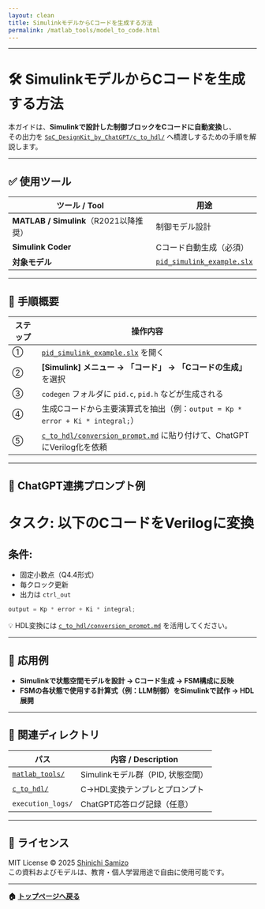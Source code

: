 ```yaml
---
layout: clean
title: SimulinkモデルからCコードを生成する方法
permalink: /matlab_tools/model_to_code.html
---
```


---

# 🛠️ SimulinkモデルからCコードを生成する方法

本ガイドは、**Simulinkで設計した制御ブロックをCコードに自動変換**し、  
その出力を [`SoC_DesignKit_by_ChatGPT/c_to_hdl/`](https://samizo-aitl.github.io/EduController/SoC_DesignKit_by_ChatGPT/c_to_hdl/) へ橋渡しするための手順を解説します。

---

## ✅ 使用ツール

| ツール / Tool | 用途 |
|---------------|------|
| **MATLAB / Simulink**（R2021以降推奨） | 制御モデル設計 |
| **Simulink Coder** | Cコード自動生成（必須） |
| **対象モデル** | [`pid_simulink_example.slx`](https://samizo-aitl.github.io/EduController/matlab_tools/pid_simulink_example.slx) |

---

## 📘 手順概要

| **ステップ** | **操作内容** |
|--------------|--------------|
| ① | [`pid_simulink_example.slx`](https://samizo-aitl.github.io/EduController/matlab_tools/pid_simulink_example.slx) を開く |
| ② | **[Simulink] メニュー → 「コード」 → 「Cコードの生成」** を選択 |
| ③ | `codegen` フォルダに `pid.c`, `pid.h` などが生成される |
| ④ | 生成Cコードから主要演算式を抽出（例：`output = Kp * error + Ki * integral;`） |
| ⑤ | [`c_to_hdl/conversion_prompt.md`](https://samizo-aitl.github.io/EduController/SoC_DesignKit_by_ChatGPT/c_to_hdl/conversion_prompt.html) に貼り付けて、ChatGPTにVerilog化を依頼 |

---

## 💬 ChatGPT連携プロンプト例

# タスク: 以下のCコードをVerilogに変換
## 条件:
- 固定小数点（Q4.4形式）
- 毎クロック更新
- 出力は `ctrl_out`
```c
output = Kp * error + Ki * integral;
```

💡 HDL変換には [`c_to_hdl/conversion_prompt.md`](https://samizo-aitl.github.io/EduController/SoC_DesignKit_by_ChatGPT/c_to_hdl/conversion_prompt.html) を活用してください。

---

## 🧪 応用例

- **Simulinkで状態空間モデルを設計 → Cコード生成 → FSM構成に反映**
- **FSMの各状態で使用する計算式（例：LLM制御）をSimulinkで試作 → HDL展開**

---

## 🔗 関連ディレクトリ

| **パス** | **内容 / Description** |
|----------|------------------------|
| [`matlab_tools/`](https://samizo-aitl.github.io/EduController/matlab_tools/) | Simulinkモデル群（PID, 状態空間） |
| [`c_to_hdl/`](https://samizo-aitl.github.io/EduController/SoC_DesignKit_by_ChatGPT/c_to_hdl/) | C→HDL変換テンプレとプロンプト |
| `execution_logs/` | ChatGPT応答ログ記録（任意） |

---

## 🔖 ライセンス

MIT License © 2025 [Shinichi Samizo](https://github.com/Samizo-AITL)  
この資料およびモデルは、教育・個人学習用途で自由に使用可能です。

---

**🏠 [トップページへ戻る](https://samizo-aitl.github.io/EduController/README.html)**
